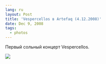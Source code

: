 ```yaml
---
lang: ru
layout: Post
title: 'Vespercellos в Artefaq (4.12.2008)'
date: Dec 9, 2008
tags:
  - photos
---
```


Первый сольный концерт Vespercellos.

![](http://wow.sapegin.me/3y2E2P2V2H2o/2008-12-04-5D-9593-Artem-Sapegin.jpg)
